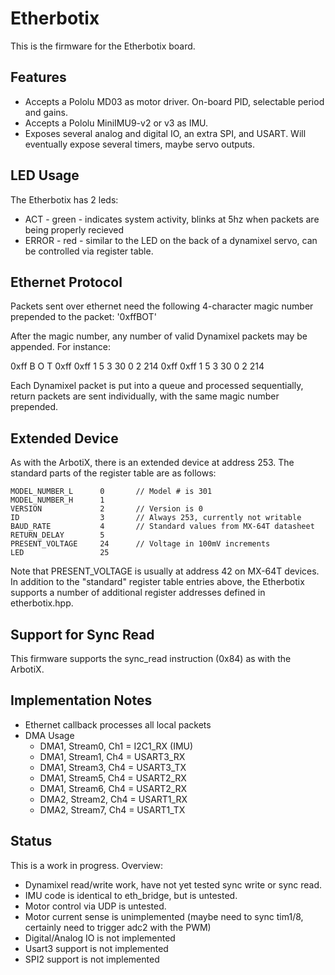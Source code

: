 # Etherbotix

This is the firmware for the Etherbotix board.

## Features
 * Accepts a Pololu MD03 as motor driver.
   On-board PID, selectable period and gains.
 * Accepts a Pololu MiniIMU9-v2 or v3 as IMU.
 * Exposes several analog and digital IO, an extra SPI, and USART.
   Will eventually expose several timers, maybe servo outputs.

## LED Usage

The Etherbotix has 2 leds:
 * ACT - green - indicates system activity, blinks at 5hz when packets are
   being properly recieved
 * ERROR - red - similar to the LED on the back of a dynamixel servo, can be
   controlled via register table.

## Ethernet Protocol

Packets sent over ethernet need the following 4-character magic number
prepended to the packet: '0xffBOT'

After the magic number, any number of valid Dynamixel packets may be
appended. For instance:

  0xff B O T 0xff 0xff 1 5 3 30 0 2 214 0xff 0xff 1 5 3 30 0 2 214

Each Dynamixel packet is put into a queue and processed sequentially, return
packets are sent individually, with the same magic number prepended.

## Extended Device

As with the ArbotiX, there is an extended device at address 253. The standard
parts of the register table are as follows:

    MODEL_NUMBER_L      0       // Model # is 301
    MODEL_NUMBER_H      1
    VERSION             2       // Version is 0
    ID                  3       // Always 253, currently not writable
    BAUD_RATE           4       // Standard values from MX-64T datasheet
    RETURN_DELAY        5
    PRESENT_VOLTAGE     24      // Voltage in 100mV increments
    LED                 25

Note that PRESENT_VOLTAGE is usually at address 42 on MX-64T devices. In
addition to the "standard" register table entries above, the Etherbotix
supports a number of additional register addresses defined in etherbotix.hpp.

## Support for Sync Read

This firmware supports the sync_read instruction (0x84) as with the ArbotiX.

## Implementation Notes

 * Ethernet callback processes all local packets
 * DMA Usage
   * DMA1, Stream0, Ch1 = I2C1_RX (IMU)
   * DMA1, Stream1, Ch4 = USART3_RX
   * DMA1, Stream3, Ch4 = USART3_TX
   * DMA1, Stream5, Ch4 = USART2_RX
   * DMA1, Stream6, Ch4 = USART2_RX
   * DMA2, Stream2, Ch4 = USART1_RX
   * DMA2, Stream7, Ch4 = USART1_TX

## Status

This is a work in progress. Overview:
 * Dynamixel read/write work, have not yet tested sync write or sync read.
 * IMU code is identical to eth_bridge, but is untested.
 * Motor control via UDP is untested.
 * Motor current sense is unimplemented (maybe need to sync tim1/8, certainly
   need to trigger adc2 with the PWM)
 * Digital/Analog IO is not implemented
 * Usart3 support is not implemented
 * SPI2 support is not implemented

